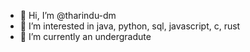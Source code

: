 - 👋 Hi, I’m @tharindu-dm
- 👀 I’m interested in java, python, sql, javascript, c, rust
- 🌱 I’m currently an undergradute 
